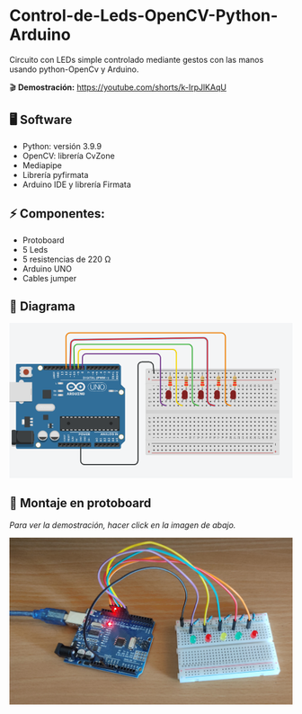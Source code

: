 # Control-de-Leds-OpenCV-Python-Arduino
Circuito con LEDs simple controlado mediante gestos con las manos usando python-OpenCv y Arduino.

🎬 **Demostración:** https://youtube.com/shorts/k-IrpJlKAqU

## 🖥️ Software 
- Python: versión 3.9.9
- OpenCV: librería CvZone
- Mediapipe
- Librería pyfirmata
- Arduino IDE y librería Firmata 

## ⚡ Componentes:
- Protoboard
- 5 Leds
- 5 resistencias de 220 Ω
- Arduino UNO
- Cables jumper

## 📐 Diagrama

![alt text](./Imagenes/diagrama.PNG)

## 🔌 Montaje en protoboard
*Para ver la demostración, hacer click en la imagen de abajo.*

[<img src="./Imagenes/esquematico.jpg">](https://youtube.com/shorts/k-IrpJlKAqU)
